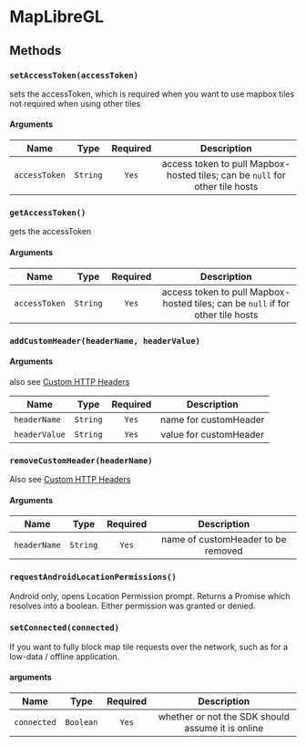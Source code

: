 # MapLibreGL

## Methods

### `setAccessToken(accessToken)`

sets the accessToken, which is required when you want to use mapbox tiles
not required when using other tiles

#### Arguments

| Name          |   Type   | Required |                                 Description                                  |
| ------------- | :------: | :------: | :--------------------------------------------------------------------------: |
| `accessToken` | `String` |  `Yes`   | access token to pull Mapbox-hosted tiles; can be `null` for other tile hosts |

### `getAccessToken()`

gets the accessToken

#### Arguments

| Name          |   Type   | Required |                                   Description                                   |
| ------------- | :------: | :------: | :-----------------------------------------------------------------------------: |
| `accessToken` | `String` |  `Yes`   | access token to pull Mapbox-hosted tiles; can be `null` if for other tile hosts |

### `addCustomHeader(headerName, headerValue)`

#### Arguments

also see [Custom HTTP Headers](/docs/guides/CustomHTTPHeaders.md)

| Name          |   Type   | Required |      Description       |
| ------------- | :------: | :------: | :--------------------: |
| `headerName`  | `String` |  `Yes`   | name for customHeader  |
| `headerValue` | `String` |  `Yes`   | value for customHeader |

### `removeCustomHeader(headerName)`

Also see [Custom HTTP Headers](/docs/guides/CustomHTTPHeaders.md)

#### Arguments

| Name         |   Type   | Required |            Description             |
| ------------ | :------: | :------: | :--------------------------------: |
| `headerName` | `String` |  `Yes`   | name of customHeader to be removed |

### `requestAndroidLocationPermissions()`

Android only, opens Location Permission prompt. Returns a Promise which resolves into a boolean. Either permission was granted or denied.

### `setConnected(connected)`

If you want to fully block map tile requests over the network, such as for a low-data / offline application.

#### arguments

| Name        |   Type    | Required |                    Description                    |
| ----------- | :-------: | :------: | :-----------------------------------------------: |
| `connected` | `Boolean` |  `Yes`   | whether or not the SDK should assume it is online |

